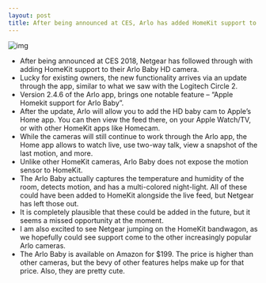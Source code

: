 ```yaml
---
layout: post
title: After being announced at CES, Arlo has added HomeKit support to baby cam through update
---
```

![img](http://media.idownloadblog.com/wp-content/uploads/2018/01/Arlo-HomeKit-Baby-Camera.jpg)
* After being announced at CES 2018, Netgear has followed through with adding HomeKit support to their Arlo Baby HD camera.
* Lucky for existing owners, the new functionality arrives via an update through the app, similar to what we saw with the Logitech Circle 2.
* Version 2.4.6 of the Arlo app, brings one notable feature – “Apple Homekit support for Arlo Baby”.
* After the update, Arlo will allow you to add the HD baby cam to Apple’s Home app. You can then view the feed there, on your Apple Watch/TV, or with other HomeKit apps like Homecam.
* While the cameras will still continue to work through the Arlo app, the Home app allows to watch live, use two-way talk, view a snapshot of the last motion, and more.
* Unlike other HomeKit cameras, Arlo Baby does not expose the motion sensor to HomeKit.
* The Arlo Baby actually captures the temperature and humidity of the room, detects motion, and has a multi-colored night-light. All of these could have been added to HomeKit alongside the live feed, but Netgear has left those out.
* It is completely plausible that these could be added in the future, but it seems a missed opportunity at the moment.
* I am also excited to see Netgear jumping on the HomeKit bandwagon, as we hopefully could see support come to the other increasingly popular Arlo cameras.
* The Arlo Baby is available on Amazon for $199. The price is higher than other cameras, but the bevy of other features helps make up for that price. Also, they are pretty cute.


